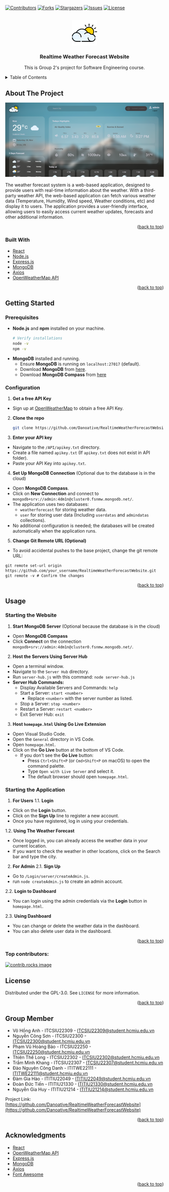 <!-- Improved compatibility of back to top link: See: https://github.com/othneildrew/Best-README-Template/pull/73 -->
<a id="readme-top"></a>
<!--
*** Thanks for checking out the Best-README-Template. If you have a suggestion
*** that would make this better, please fork the repo and create a pull request
*** or simply open an issue with the tag "enhancement".
*** Don't forget to give the project a star!
*** Thanks again! Now go create something AMAZING! :D
-->



<!-- PROJECT SHIELDS -->
<!--
*** I'm using markdown "reference style" links for readability.
*** Reference links are enclosed in brackets [ ] instead of parentheses ( ).
*** See the bottom of this document for the declaration of the reference variables
*** for contributors-url, forks-url, etc. This is an optional, concise syntax you may use.
*** https://www.markdownguide.org/basic-syntax/#reference-style-links
-->
[![Contributors][contributors-shield]][contributors-url]
[![Forks][forks-shield]][forks-url]
[![Stargazers][stars-shield]][stars-url]
[![Issues][issues-shield]][issues-url]
[![License][license-shield]][license-url]



<!-- PROJECT LOGO -->
<br />
<div align="center">
  <a href="https://github.com/Danoative/RealtimeWeatherForecastWebsite">
    <img src="/General/assets/css/imgGenUi/logo.png" alt="Logo" width="80" height="80">
  </a>

<h3 align="center">Realtime Weather Forecast Website</h3>

  <p align="center">
    This is Group 2's project for Software Engineering course.
  </p>
</div>



<!-- TABLE OF CONTENTS -->
<details>
  <summary>Table of Contents</summary>
  <ol>
    <li>
      <a href="#about-the-project">About The Project</a>
      <ul>
        <li><a href="#built-with">Built With</a></li>
      </ul>
    </li>
    <li>
      <a href="#getting-started">Getting Started</a>
      <ul>
        <li><a href="#prerequisites">Prerequisites</a></li>
        <li><a href="#installation">Installation</a></li>
      </ul>
    </li>
    <li><a href="#usage">Usage</a></li>
    <li><a href="#license">License</a></li>
    <li><a href="#contact">Group Member</a></li>
    <li><a href="#acknowledgments">Acknowledgments</a></li>
  </ol>
</details>



<!-- ABOUT THE PROJECT -->
## About The Project

[![Product Name Screen Shot][product-screenshot]](https://example.com)

The weather forecast system is a web-based application, designed to provide users with real-time information about the weather. With a third-party weather API, the web-based application can fetch various weather data (Temperature, Humidity, Wind speed, Weather conditions, etc) and display it to users. The application provides a user-friendly interface, allowing users to easily access current weather updates, forecasts and other additional information.


<p align="right">(<a href="#readme-top">back to top</a>)</p>



### Built With

- [React](https://reactjs.org/)
- [Node.js](https://nodejs.org/)
- [Express.js](https://expressjs.com/)
- [MongoDB](https://www.mongodb.com/)
- [Axios](https://axios-http.com/)
- [OpenWeatherMap API](https://openweathermap.org/api)

<p align="right">(<a href="#readme-top">back to top</a>)</p>



<!-- GETTING STARTED -->
## Getting Started



### Prerequisites

- **Node.js** and **npm** installed on your machine.
  ```sh
  # Verify installations
  node -v
  npm -v
  ```
- **MongoDB** installed and running.
    - Ensure **MongoDB** is running on `localhost:27017` (default).
    - Download **MongoDB** from [here](https://www.mongodb.com/try/download/community).
    - Download **MongoDB Compass** from [here](https://www.mongodb.com/try/download/compass)

### Configuration

1. **Get a free API Key**
- Sign up at [OpenWeatherMap](https://openweathermap.org/) to obtain a free API Key.
2. **Clone the repo**
   ```sh
   git clone https://github.com/Danoative/RealtimeWeatherForecastWebsite.git
   ```
3. **Enter your API key**
- Navigate to the `/API/apikey.txt` directory.
- Create a file named `apikey.txt` (If `apikey.txt` does not exist in API folder).
- Paste your API Key into `apikey.txt`.

4. **Set Up MongoDB Connection** (Optional due to the database is in the cloud)
- Open **MongoDB Compass**.
- Click on **New Connection** and connect to `mongodb+srv://admin:4dm1n@cluster0.fsnmw.mongodb.net/`.
- The application uses two databases:
    - `weatherforecast` for storing weather data.
    - `user` for storing user data (Including `userdatas` and `admindatas` collections).
- No additional configuration is needed; the databases will be created automatically when the application runs.

5. **Change Git Remote URL (Optional)**
- To avoid accidental pushes to the base project, change the git remote URL:
```
git remote set-url origin https://github.com/your_username/RealtimeWeatherForecastWebsite.git
git remote -v # Confirm the changes
```


<p align="right">(<a href="#readme-top">back to top</a>)</p>



<!-- USAGE EXAMPLES -->
## Usage

### Starting the Website

1. **Start MongoDB Server** (Optional because the database is in the cloud)
- Open **MongoDB Compass**
- Click **Connect** on the connection `mongodb+srv://admin:4dm1n@cluster0.fsnmw.mongodb.net/`.

2. **Host the Servers Using Server Hub**
- Open a terminal window.
- Navigate to the `Server Hub` directory.
- Run `server-hub.js` with this command: ```node server-hub.js```
- **Server Hub Commands:**
    - Display Available Servers and Commands: `help`
    - Start a Server: `start <number>`
        - Replace `<number>` with the server number as listed.
    - Stop a Server: `stop <number>`
    - Restart a Server: `restart <number>`
    - Exit Server Hub: `exit`

3. **Host `homepage.html` Using Go Live Extension**
- Open Visual Studio Code.
- Open the `General` directory in VS Code.
- Open `homepage.html`.
- Click on the **Go Live** button at the bottom of VS Code.
    - If you don't see the **Go Live** button:
        - Press `Ctrl+Shift+P` (or `Cmd+Shift+P` on macOS) to open the command palette.
        - Type `Open with Live Server` and select it.
        - The default browser should open `homepage.html`.


### Starting the Application
1. **For Users**
  1.1. **Login**
  - Click on the **Login** button.
  - Click on the **Sign Up** line to register a new account.
  - Once you have registered, log in using your credentials.

  1.2. **Using The Weather Forecast**
  - Once logged in, you can already access the weather data in your current location.
  - If you want to check the weather in other locations, click on the Search bar and type the city.

2. **For Admin**
  2.1. **Sign Up**
  - Go to `/Login/server/createAdmin.js`.
  - run `node createAdmin.js` to create an admin account.

  2.2. **Login to Dashboard**
  - You can login using the admin credentials via the **Login** button in `homepage.html`.

  2.3. **Using Dashboard**
  - You can change or delete the weather data in the dashboard.
  - You can also delete user data in the dashboard.

<p align="right">(<a href="#readme-top">back to top</a>)</p>





### Top contributors:

<a href="https://github.com/Danoative/RealtimeWeatherForecastWebsite/graphs/contributors">
  <img src="https://contrib.rocks/image?repo=Danoative/RealtimeWeatherForecastWebsite" alt="contrib.rocks image" />
</a>



<!-- LICENSE -->
## License

Distributed under the GPL-3.0. See `LICENSE` for more information.

<p align="right">(<a href="#readme-top">back to top</a>)</p>



<!-- CONTACT -->
## Group Member

- Võ Hồng Anh             - ITCSIU22309 - ITCSIU22309@student.hcmiu.edu.vn
- Nguyễn Công Sơn         - ITCSIU22300 - ITCSIU22300@student.hcmiu.edu.vn
- Phạm Vũ Hoàng Bảo       - ITCSIU22250 - ITCSIU22250@student.hcmiu.edu.vn
- Thiên Thế Long          - ITCSIU22302 - ITCSIU22302@student.hcmiu.edu.vn
- Trầm Minh Khang         - ITCSIU22307 - ITCSIU22307@student.hcmiu.edu.vn
- Đào Nguyên Công Danh    - ITITWE22111 - ITITWE22111@student.hcmiu.edu.vn
- Đàm Gia Hào             - ITITIU22049 - ITITIU22049@student.hcmiu.edu.vn
- Đoàn Đức Tiến           - ITITIU21330 - ITITIU21330@student.hcmiu.edu.vn
- Nguyễn Gia Huy          - ITITIU21214 - ITITIU21214@student.hcmiu.edu.vn

Project Link: [https://github.com/Danoative/RealtimeWeatherForecastWebsite](https://github.com/Danoative/RealtimeWeatherForecastWebsite)

<p align="right">(<a href="#readme-top">back to top</a>)</p>



<!-- ACKNOWLEDGMENTS -->
## Acknowledgments

* [React](https://react.dev/)
* [OpenWeatherMap API](https://openweathermap.org/api)
* [Express.js](https://expressjs.com/)
* [MongoDB](https://www.mongodb.com/)
* [Axios](https://axios-http.com/)
* [Font Awesome](https://fontawesome.com/)

<p align="right">(<a href="#readme-top">back to top</a>)</p>



<!-- MARKDOWN LINKS & IMAGES -->
<!-- https://www.markdownguide.org/basic-syntax/#reference-style-links -->
[contributors-shield]: https://img.shields.io/github/contributors/Danoative/RealtimeWeatherForecastWebsite.svg?style=for-the-badge
[contributors-url]: https://github.com/Danoative/RealtimeWeatherForecastWebsite/graphs/contributors
[forks-shield]: https://img.shields.io/github/forks/Danoative/RealtimeWeatherForecastWebsite.svg?style=for-the-badge
[forks-url]: https://github.com/Danoative/RealtimeWeatherForecastWebsite/network/members
[stars-shield]: https://img.shields.io/github/stars/Danoative/RealtimeWeatherForecastWebsite.svg?style=for-the-badge
[stars-url]: https://github.com/Danoative/RealtimeWeatherForecastWebsite/stargazers
[issues-shield]: https://img.shields.io/github/issues/Danoative/RealtimeWeatherForecastWebsite.svg?style=for-the-badge
[issues-url]: https://github.com/Danoative/RealtimeWeatherForecastWebsite/issues
[license-shield]: https://img.shields.io/github/license/Danoative/RealtimeWeatherForecastWebsite.svg?style=for-the-badge
[license-url]: https://github.com/Danoative/RealtimeWeatherForecastWebsite/blob/master/LICENSE
[product-screenshot]: General/assets/Demo_Image/demo.png
